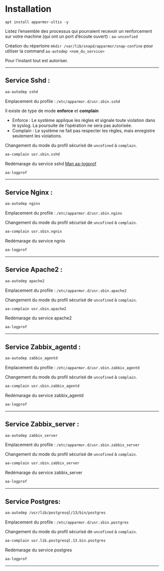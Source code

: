 # Installation

`apt install apparmor-ultis -y`

Listez l’ensemble des processus qui pourraient recevoir un renforcement sur votre machine (qui ont un port d’écoute ouvert) : `aa-unconfied`

Création du répertoire `mkdir /var/lib/snapd/apparmor/snap-confine` pour utiliser la command `aa-autodep <nom_du_service>`

Pour l'instant tout est autoriser.
* * *
## Service Sshd :

```bash
aa-autodep sshd
```

Emplacement du profile : `/etc/apparmor.d/usr.sbin.sshd`

Il existe de type de mode **enforce** et **complain**

- Enforce : Le système applique les règles et signale toute violation dans le syslog. La poursuite de l’opération ne sera pas autorisée.
- Complain : Le système ne fait pas respecter les règles, mais enregistre seulement les violations.

Changement du mode du profil sécurisé de `uncofined` à `complain`.
```bash
aa-complain usr.sbin.sshd
```
Redémarage du service sshd
[Man aa-logprof](https://manpages.debian.org/stretch/apparmor-utils/aa-logprof.8.en.html)
```bash
aa-logprof
```
* * *
## Service Nginx :

```bash
aa-autodep nginx
```

Emplacement du profile : `/etc/apparmor.d/usr.sbin.nginx`

Changement du mode du profil sécurisé de `uncofined` à `complain`.
```bash
aa-complain usr.sbin.ngnix
```
Redémarage du service ngnix
```bash
aa-logprof
```
* * *
## Service Apache2 :

```bash
aa-autodep apache2
```

Emplacement du profile : `/etc/apparmor.d/usr.sbin.apache2`

Changement du mode du profil sécurisé de `uncofined` à `complain`.
```bash
aa-complain usr.sbin.apache2
```
Redémarage du service apache2
```bash
aa-logprof
```
* * *
## Service Zabbix_agentd :

```bash
aa-autodep zabbix_agentd
```

Emplacement du profile : `/etc/apparmor.d/usr.sbin.zabbix_agentd`

Changement du mode du profil sécurisé de `uncofined` à `complain`.
```bash
aa-complain usr.sbin.zabbix_agentd
```
Redémarage du service zabbix_agentd
```bash
aa-logprof
```
* * *
## Service Zabbix_server :

```bash
aa-autodep zabbix_server
```

Emplacement du profile : `/etc/apparmor.d/usr.sbin.zabbix_server`

Changement du mode du profil sécurisé de `uncofined` à `complain`.
```bash
aa-complain usr.sbin.zabbix_server
```
Redémarage du service zabbix_server
```bash
aa-logprof
```
* * *
## Service Postgres:

```bash
aa-autodep /usr/lib/postgresql/13/bin/postgres
```

Emplacement du profile : `/etc/apparmor.d/usr.sbin.postgres`

Changement du mode du profil sécurisé de `uncofined` à `complain`.
```bash
aa-complain usr.lib.postgresql.13.bin.postgres
```
Redémarage du service postgres
```bash
aa-logprof
```
* * *